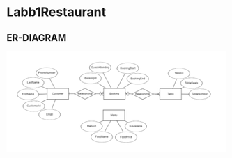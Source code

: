 # Labb1Restaurant

## ER-DIAGRAM
![ER-diagram för restaurang](https://github.com/Sami3Goran/Labb1Restaurant/blob/master/Labb1Restaurant-ERdiagram.png?raw=true)


